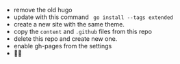 * remove the old hugo
* update with this command ` go install --tags extended`
* create a new site with the same theme.
* copy the `content` and `.github` files from this repo
* delete this repo and create new one.
* enable gh-pages from the settings
* 🤞🏼
